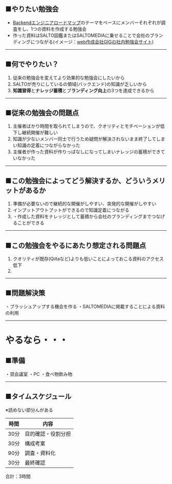 ## ■やりたい勉強会

- [Backendエンジニアロードマップ](https://roadmap.sh/backend?fl=1)のテーマをベースにメンバーそれぞれが調査をし、1つの資料を作成する勉強会
- 作った資料はSALTO図鑑またはSALTOMEDIAに乗せることで会社のブランディングにつながる(イメージ：[web作成会社GIGの社内勉強会サイト](https://giginc.co.jp/blog/study))

---
## ■何でやりたい？

1. 従来の勉強会を変えてより効果的な勉強会にしたいから
2. SALTOが売りにしているの領域(バックエンド)の知識が乏しいから
3. **知識習得**と**ナレッジ蓄積**とブ**ランディング向上**の3つを達成できるから

---
## ■従来の勉強会の問題点

1. 主催者ばかり時間を取られてしまうので、クオリティとモチベーションが低下し継続開催が難しい
2. 知識が少ないメンバー同士で行うため疑問が解決されないまま終了してしまい知識の定着につながらなかった
3. 主催者が作った資料が作りっぱなしになってしまいナレッジの蓄積ができていなかった

---
## ■この勉強会によってどう解決するか、どういうメリットがあるか

1. 準備が必要ないので継続的な開催がしやすい、突発的な開催がしやすい
2. インプットアウトプットができるので知識定着につながる
3. ・作成した資料をナレッジとして蓄積から会社のブランディングまでつなげることができる

---
## ■この勉強会をやるにあたり想定される問題点

1. クオリティが既存(Qiitaなど)よりも低いことによっておこる資料のアクセス低下
2. 

---
## ■問題解決策
・ブラッシュアップする機会を作る
・SALTOMEDIAに掲載することによる資料の利用

---
# やるなら・・・

## ■準備
・貸会議室
・PC
・食べ物飲み物

---
## ■タイムスケジュール
※読めない部分んがある

| 時間  | 内容        |
| --- | --------- |
| 30分 | 目的確認・役割分担 |
| 30分 | 構成考案      |
| 90分 | 調査・資料化    |
| 30分 | 最終確認      |

合計：3時間






